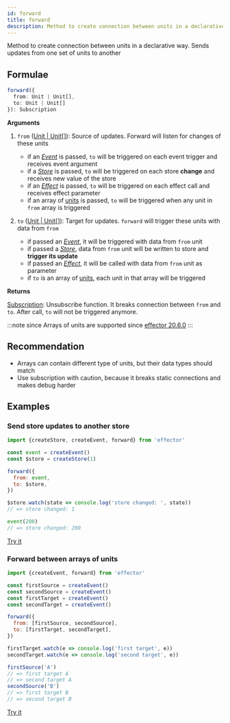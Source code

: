 ```yaml
---
id: forward
title: forward
description: Method to create connection between units in a declarative way. Sends updates from one set of units to another
---
```


Method to create connection between units in a declarative way. Sends updates from one set of units to another

## Formulae

```ts
forward({
  from: Unit | Unit[],
  to: Unit | Unit[]
}): Subscription
```

**Arguments**

1. `from` ([Unit | Unit\[\]](../../glossary.md#common-unit)): Source of updates. Forward will listen for changes of these units

   - if an [_Event_] is passed, `to` will be triggered on each event trigger and receives event argument
   - if a [_Store_] is passed, `to` will be triggered on each store **change** and receives new value of the store
   - if an [_Effect_] is passed, `to` will be triggered on each effect call and receives effect parameter
   - if an array of [units](../../glossary.md#common-unit) is passed, `to` will be triggered when any unit in `from` array is triggered

2. `to` ([Unit | Unit\[\]](../../glossary.md#common-unit)): Target for updates. `forward` will trigger these units with data from `from`
   - if passed an [_Event_], it will be triggered with data from `from` unit
   - if passed a [_Store_], data from `from` unit will be written to store and **trigger its update**
   - if passed an [_Effect_], it will be called with data from `from` unit as parameter
   - if `to` is an array of [units](../../glossary.md#common-unit), each unit in that array will be triggered

**Returns**

[Subscription](../../glossary.md#subscription): Unsubscribe function. It breaks connection between `from` and `to`. After call, `to` will not be triggered anymore.

:::note since
Arrays of units are supported since [effector 20.6.0](https://changelog.effector.dev/#effector-20-6-0)
:::

## Recommendation

- Arrays can contain different type of units, but their data types should match
- Use subscription with caution, because it breaks static connections and makes debug harder

## Examples

### Send store updates to another store

```js
import {createStore, createEvent, forward} from 'effector'

const event = createEvent()
const $store = createStore(1)

forward({
  from: event,
  to: $store,
})

$store.watch(state => console.log('store changed: ', state))
// => store changed: 1

event(200)
// => store changed: 200
```

[Try it](https://share.effector.dev/Likqq0PW)

### Forward between arrays of units

```js
import {createEvent, forward} from 'effector'

const firstSource = createEvent()
const secondSource = createEvent()
const firstTarget = createEvent()
const secondTarget = createEvent()

forward({
  from: [firstSource, secondSource],
  to: [firstTarget, secondTarget],
})

firstTarget.watch(e => console.log('first target', e))
secondTarget.watch(e => console.log('second target', e))

firstSource('A')
// => first target A
// => second target A
secondSource('B')
// => first target B
// => second target B
```

[Try it](https://share.effector.dev/wwWGz3xz)

[_effect_]: Effect.md
[_store_]: Store.md
[_event_]: Event.md
